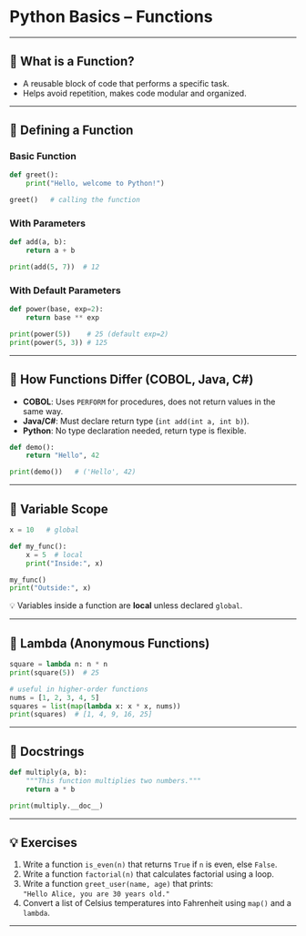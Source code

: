 # Python Basics – Functions

---

## 🔹 What is a Function?
- A reusable block of code that performs a specific task.  
- Helps avoid repetition, makes code modular and organized.  

---

## 🔹 Defining a Function

### Basic Function
```python
def greet():
    print("Hello, welcome to Python!")

greet()   # calling the function
```

### With Parameters
```python
def add(a, b):
    return a + b

print(add(5, 7))  # 12
```

### With Default Parameters
```python
def power(base, exp=2):
    return base ** exp

print(power(5))    # 25 (default exp=2)
print(power(5, 3)) # 125
```

---

## 🔹 How Functions Differ (COBOL, Java, C#)

- **COBOL**: Uses `PERFORM` for procedures, does not return values in the same way.  
- **Java/C#**: Must declare return type (`int add(int a, int b)`).  
- **Python**: No type declaration needed, return type is flexible.  

```python
def demo():
    return "Hello", 42

print(demo())   # ('Hello', 42)
```

---

## 🔹 Variable Scope

```python
x = 10   # global

def my_func():
    x = 5  # local
    print("Inside:", x)

my_func()
print("Outside:", x)
```

💡 Variables inside a function are **local** unless declared `global`.  

---

## 🔹 Lambda (Anonymous Functions)

```python
square = lambda n: n * n
print(square(5))  # 25

# useful in higher-order functions
nums = [1, 2, 3, 4, 5]
squares = list(map(lambda x: x * x, nums))
print(squares)  # [1, 4, 9, 16, 25]
```

---

## 🔹 Docstrings

```python
def multiply(a, b):
    """This function multiplies two numbers."""
    return a * b

print(multiply.__doc__)
```

---

## 💡 Exercises

1. Write a function `is_even(n)` that returns `True` if `n` is even, else `False`.  
2. Write a function `factorial(n)` that calculates factorial using a loop.  
3. Write a function `greet_user(name, age)` that prints:  
   `"Hello Alice, you are 30 years old."`  
4. Convert a list of Celsius temperatures into Fahrenheit using `map()` and a `lambda`.  

---
